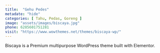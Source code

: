 ```yaml
---
title:  "Gehu Pedes"
metadate: "hide"
categories: [ Tahu, Pedas, Goreng ]
image: "assets/images/biscaya.jpg"
phone: 6285601751281
visit: "https://www.wowthemes.net/themes/biscaya-wp/"
---
```

Biscaya is a Premium multipurpose WordPress theme built with Elementor.

